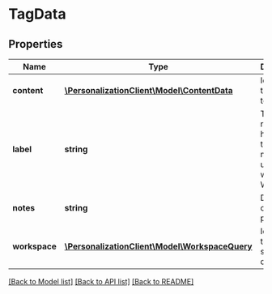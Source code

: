 # TagData

## Properties
Name | Type | Description | Notes
------------ | ------------- | ------------- | -------------
**content** | [**\PersonalizationClient\Model\ContentData**](ContentData.md) | Identifies the content to tag. | [optional] 
**label** | **string** | The readable handle for the Tag, must be unique within the Workspace. | 
**notes** | **string** | Description of the label, perhaps. | [optional] 
**workspace** | [**\PersonalizationClient\Model\WorkspaceQuery**](WorkspaceQuery.md) | Identifies the user&#39;s set of p13n data. | 

[[Back to Model list]](../README.md#documentation-for-models) [[Back to API list]](../README.md#documentation-for-api-endpoints) [[Back to README]](../README.md)


